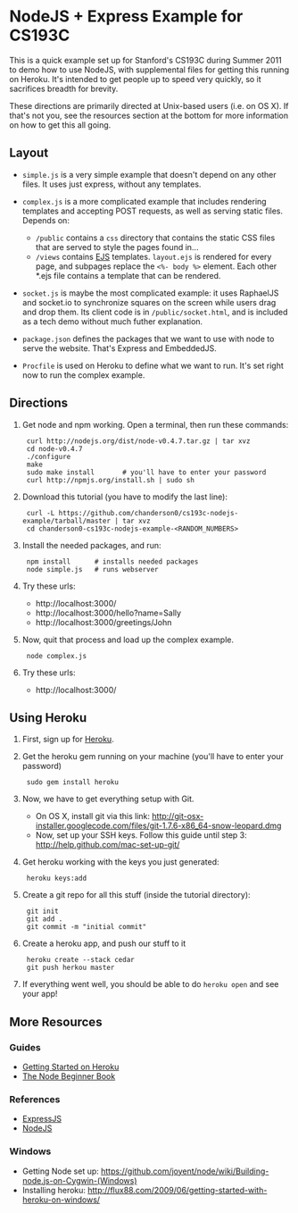 NodeJS + Express Example for CS193C
==================

This is a quick example set up for Stanford's CS193C during Summer 2011 to demo how to use NodeJS, with supplemental files for getting this running on Heroku. It's intended to get people up to speed very quickly, so it sacrifices breadth for brevity.

These directions are primarily directed at Unix-based users (i.e. on OS X). If that's not you, see the resources section at the bottom for more information on how to get this all going.

Layout
------

- `simple.js` is a very simple example that doesn't depend on any other files. It uses just express, without any templates.
- `complex.js` is a more complicated example that includes rendering templates and accepting POST requests, as well as serving static files. Depends on:
    
    - `/public` contains a `css` directory that contains the static CSS files that are served to style the pages found in...
    - `/views` contains [EJS](http://embeddedjs.com/ "EmbeddedJS") templates. `layout.ejs` is rendered for every page, and subpages replace the `<%- body %>` element. Each other *.ejs file contains a template that can be rendered. 
- `socket.js` is maybe the most complicated example: it uses RaphaelJS and socket.io to synchronize squares on the screen while users drag and drop them. Its client code is in `/public/socket.html`, and is included as a tech demo without much futher explanation.
- `package.json` defines the packages that we want to use with node to serve the website. That's Express and EmbeddedJS.
- `Procfile` is used on Heroku to define what we want to run. It's set right now to run the complex example.

Directions
----------

1. Get node and npm working. Open a terminal, then run these commands:

        curl http://nodejs.org/dist/node-v0.4.7.tar.gz | tar xvz
        cd node-v0.4.7
        ./configure
        make
        sudo make install       # you'll have to enter your password
        curl http://npmjs.org/install.sh | sudo sh

2. Download this tutorial (you have to modify the last line):

        curl -L https://github.com/chanderson0/cs193c-nodejs-example/tarball/master | tar xvz
        cd chanderson0-cs193c-nodejs-example-<RANDOM_NUMBERS>

3. Install the needed packages, and run:

        npm install      # installs needed packages
        node simple.js   # runs webserver

4. Try these urls:

    - http://localhost:3000/
    - http://localhost:3000/hello?name=Sally
    - http://localhost:3000/greetings/John

5. Now, quit that process and load up the complex example.

        node complex.js

6. Try these urls:

    - http://localhost:3000/

Using Heroku
------------

1. First, sign up for [Heroku](http://heroku.com/ "Heroku").

2. Get the heroku gem running on your machine (you'll have to enter your password)

        sudo gem install heroku

3. Now, we have to get everything setup with Git. 

    - On OS X, install git via this link: http://git-osx-installer.googlecode.com/files/git-1.7.6-x86_64-snow-leopard.dmg
    - Now, set up your SSH keys. Follow this guide until step 3: http://help.github.com/mac-set-up-git/

4. Get heroku working with the keys you just generated:

        heroku keys:add

5. Create a git repo for all this stuff (inside the tutorial directory):

        git init
        git add .
        git commit -m "initial commit"

6. Create a heroku app, and push our stuff to it

        heroku create --stack cedar
        git push herkou master

7. If everything went well, you should be able to do `heroku open` and see your app!

More Resources
--------------

### Guides
- [Getting Started on Heroku](http://devcenter.heroku.com/articles/quickstart)
- [The Node Beginner Book](http://www.nodebeginner.org/)

### References
- [ExpressJS](http://expressjs.com/)
- [NodeJS](http://nodejs.org/)

### Windows
- Getting Node set up: https://github.com/joyent/node/wiki/Building-node.js-on-Cygwin-(Windows)
- Installing heroku: http://flux88.com/2009/06/getting-started-with-heroku-on-windows/